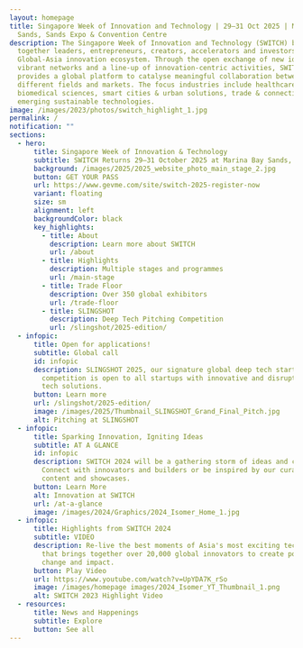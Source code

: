 ```yaml
---
layout: homepage
title: Singapore Week of Innovation and Technology | 29–31 Oct 2025 | Marina Bay
  Sands, Sands Expo & Convention Centre
description: The Singapore Week of Innovation and Technology (SWITCH) brings
  together leaders, entrepreneurs, creators, accelerators and investors from the
  Global-Asia innovation ecosystem. Through the open exchange of new ideas,
  vibrant networks and a line-up of innovation-centric activities, SWITCH
  provides a global platform to catalyse meaningful collaboration between
  different fields and markets. The focus industries include healthcare &
  biomedical sciences, smart cities & urban solutions, trade & connectivity, and
  emerging sustainable technologies.
image: /images/2023/photos/switch_highlight_1.jpg
permalink: /
notification: ""
sections:
  - hero:
      title: Singapore Week of Innovation & Technology
      subtitle: SWITCH Returns 29–31 October 2025 at Marina Bay Sands, Singapore!
      background: /images/2025/2025_website_photo_main_stage_2.jpg
      button: GET YOUR PASS
      url: https://www.gevme.com/site/switch-2025-register-now
      variant: floating
      size: sm
      alignment: left
      backgroundColor: black
      key_highlights:
        - title: About
          description: Learn more about SWITCH
          url: /about
        - title: Highlights
          description: Multiple stages and programmes
          url: /main-stage
        - title: Trade Floor
          description: Over 350 global exhibitors
          url: /trade-floor
        - title: SLINGSHOT
          description: Deep Tech Pitching Competition
          url: /slingshot/2025-edition/
  - infopic:
      title: Open for applications!
      subtitle: Global call
      id: infopic
      description: SLINGSHOT 2025, our signature global deep tech startup pitching
        competition is open to all startups with innovative and disruptive deep
        tech solutions.
      button: Learn more
      url: /slingshot/2025-edition/
      image: /images/2025/Thumbnail_SLINGSHOT_Grand_Final_Pitch.jpg
      alt: Pitching at SLINGSHOT
  - infopic:
      title: Sparking Innovation, Igniting Ideas
      subtitle: AT A GLANCE
      id: infopic
      description: SWITCH 2024 will be a gathering storm of ideas and collaboration.
        Connect with innovators and builders or be inspired by our curation of
        content and showcases.
      button: Learn More
      alt: Innovation at SWITCH
      url: /at-a-glance
      image: /images/2024/Graphics/2024_Isomer_Home_1.jpg
  - infopic:
      title: Highlights from SWITCH 2024
      subtitle: VIDEO
      description: Re-live the best moments of Asia's most exciting tech startup event
        that brings together over 20,000 global innovators to create positive
        change and impact.
      button: Play Video
      url: https://www.youtube.com/watch?v=UpYDA7K_rSo
      image: /images/homepage images/2024_Isomer_YT_Thumbnail_1.png
      alt: SWITCH 2023 Highlight Video
  - resources:
      title: News and Happenings
      subtitle: Explore
      button: See all
---
```

